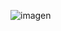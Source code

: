 ![imagen](https://github.com/vegadelalyra/go_jwt_authenticate/assets/77188420/4c87588c-0998-4185-927e-c321e7e62490)
